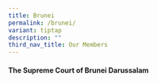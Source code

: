 ```yaml
---
title: Brunei
permalink: /brunei/
variant: tiptap
description: ""
third_nav_title: Our Members
---
```

<h4>The Supreme Court of Brunei Darussalam</h4>
<p></p>
